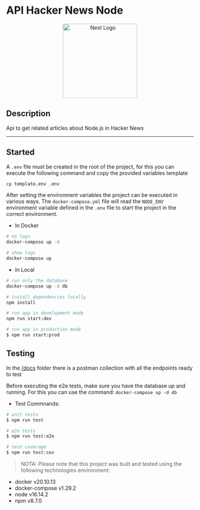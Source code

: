 # API Hacker News Node

<p align="center">
  <a href="http://nestjs.com/" target="blank"><img src="https://nestjs.com/img/logo-small.svg" width="200" alt="Nest Logo" /></a>
</p>

## Description

Api to get related articles about Node.js in Hacker News

---

## Started

A `.env` file must be created in the root of the project, for this you can execute the following command and copy the
provided variables template

```sh
cp template.env .env
```

After setting the environment variables the project can be executed in various ways. The `docker-compose.yml` file will
read the `NODE_ENV` environment variable defined in the `.env` file to start the project in the correct environment.

- In Docker

```bash
# no logs
docker-compose up -d

# show logs
docker-compose up
```

- In Local

```bash
# run only the database
docker-compose up -d db

# install dependencies locally
npm install

# run app in development mode
npm run start:dev

# run app in production mode
$ npm run start:prod
```

## Testing

In the [/docs](/docs) folder there is a postman collection with all the endpoints ready to test

Before executing the e2e tests, make sure you have the database up and running. For this you can use the command:
`docker-compose up -d db`

- Test Commnands:

```bash
# unit tests
$ npm run test

# e2e tests
$ npm run test:e2e

# test coverage
$ npm run test:cov
```

> NOTA: Please note that this project was built and tested using the following technologies environment:

- docker v20.10.13
- docker-compose v1.29.2
- node v16.14.2
- npm v8.7.0

